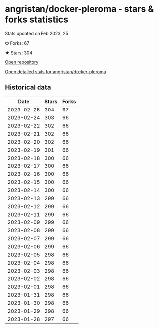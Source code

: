 # angristan/docker-pleroma - stars & forks statistics

Stats updated on Feb 2023, 25

☋ Forks: 67

★ Stars: 304

[Open repository](https://github.com/angristan/docker-pleroma)

[Open detailed stats for angristan/docker-pleroma](https://reviewgithub.com/rep/angristan/docker-pleroma)

## Historical data
| Date | Stars | Forks |
|------|-------|-------|
| 2023-02-25 | 304 | 67 | 
| 2023-02-24 | 303 | 66 | 
| 2023-02-22 | 302 | 66 | 
| 2023-02-21 | 302 | 66 | 
| 2023-02-20 | 302 | 66 | 
| 2023-02-19 | 301 | 66 | 
| 2023-02-18 | 300 | 66 | 
| 2023-02-17 | 300 | 66 | 
| 2023-02-16 | 300 | 66 | 
| 2023-02-15 | 300 | 66 | 
| 2023-02-14 | 300 | 66 | 
| 2023-02-13 | 299 | 66 | 
| 2023-02-12 | 299 | 66 | 
| 2023-02-11 | 299 | 66 | 
| 2023-02-09 | 299 | 66 | 
| 2023-02-08 | 299 | 66 | 
| 2023-02-07 | 299 | 66 | 
| 2023-02-06 | 299 | 66 | 
| 2023-02-05 | 298 | 66 | 
| 2023-02-04 | 298 | 66 | 
| 2023-02-03 | 298 | 66 | 
| 2023-02-02 | 298 | 66 | 
| 2023-02-01 | 298 | 66 | 
| 2023-01-31 | 298 | 66 | 
| 2023-01-30 | 298 | 66 | 
| 2023-01-29 | 298 | 66 | 
| 2023-01-28 | 297 | 66 | 

